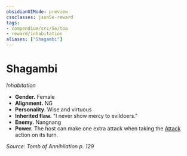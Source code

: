 ```yaml
---
obsidianUIMode: preview
cssclasses: json5e-reward
tags:
- compendium/src/5e/toa
- reward/inhabitation
aliases: ["Shagambi"]
---
```

# Shagambi
*Inhabitation*  

- **Gender.** Female  
- **Alignment.** NG  
- **Personality.** Wise and virtuous  
- **Inherited flaw.** "I never show mercy to evildoers."  
- **Enemy.** Nangnang  
- **Power.** The host can make one extra attack when taking the [Attack](/2-Mechanics/CLI/rules/actions.md#Attack) action on its turn.  

*Source: Tomb of Annihilation p. 129*